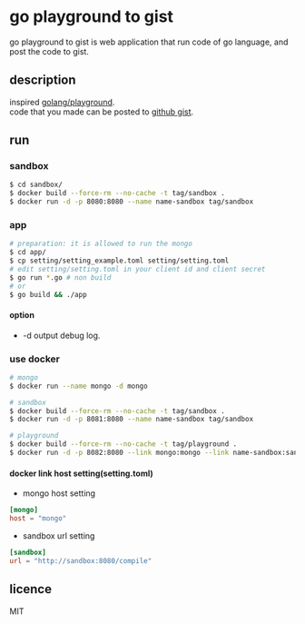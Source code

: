 # go playground to gist

go playground to gist is web application that run code of go language, and post the code to gist.

## description

inspired [golang/playground](https://github.com/golang/playground).  
code that you made can be posted to [github gist](https://gist.github.com).

## run

### sandbox

```bash
$ cd sandbox/
$ docker build --force-rm --no-cache -t tag/sandbox .
$ docker run -d -p 8080:8080 --name name-sandbox tag/sandbox
```

### app

```bash
# preparation: it is allowed to run the mongo
$ cd app/
$ cp setting/setting_example.toml setting/setting.toml
# edit setting/setting.toml in your client id and client secret
$ go run *.go # non build
# or
$ go build && ./app
```

#### option

* -d output debug log.

### use docker

```bash
# mongo
$ docker run --name mongo -d mongo

# sandbox
$ docker build --force-rm --no-cache -t tag/sandbox .
$ docker run -d -p 8081:8080 --name name-sandbox tag/sandbox

# playground
$ docker build --force-rm --no-cache -t tag/playground .
$ docker run -d -p 8082:8080 --link mongo:mongo --link name-sandbox:sandbox --name name-playground tag/playground
```

#### docker link host setting(setting.toml)

* mongo host setting

```toml
[mongo]
host = "mongo"
```

* sandbox url setting

```toml
[sandbox]
url = "http://sandbox:8080/compile"
```

## licence

MIT

